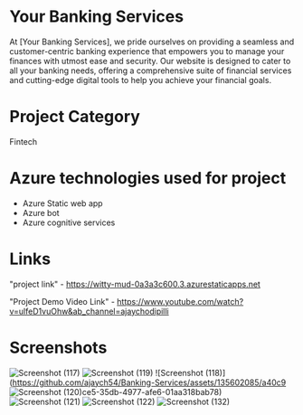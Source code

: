 # Your Banking Services
At [Your Banking Services], we pride ourselves on providing a seamless and customer-centric banking experience that empowers you to manage your finances with utmost ease and security. Our website is designed to cater to all your banking needs, offering a comprehensive suite of financial services and cutting-edge digital tools to help you achieve your financial goals.
# Project Category
Fintech

# Azure technologies used for project
* Azure Static web app
* Azure bot
* Azure cognitive services

# Links
"project link" - https://witty-mud-0a3a3c600.3.azurestaticapps.net

"Project Demo Video Link" - https://www.youtube.com/watch?v=ulfeD1vuOhw&ab_channel=ajaychodipilli

# Screenshots
![Screenshot (117)](https://github.com/ajaych54/Banking-Services/assets/135602085/6284f806-5d2a-4a65-9d1e-950b88288da3)
![Screenshot (119)](https://github.com/ajaych54/Banking-Services/assets/135602085/ec16ae21-ac94-47f5-9b9b-be1bd401890c)
![Screenshot (118)](https://github.com/ajaych54/Banking-Services/assets/135602085/a40c9
![Screenshot (120)](https://github.com/ajaych54/Banking-Services/assets/135602085/0d7654c2-f84f-4960-91b2-78f7a330784e)ce5-35db-4977-afe6-01aa318bab78)
![Screenshot (121)](https://github.com/ajaych54/Banking-Services/assets/135602085/5f07ea26-c117-43f1-8d9c-8e9894fa57db)
![Screenshot (122)](https://github.com/ajaych54/Banking-Services/assets/135602085/0e642644-2fb5-42a3-822d-8ccbb9677208)
![Screenshot (132)](https://github.com/ajaych54/Banking-Services/assets/135602085/a9751716-25b3-4475-83b0-28d8881ed6d4)

